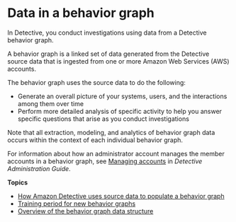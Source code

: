 # Data in a behavior graph<a name="behavior-graph-data-about"></a>

In Detective, you conduct investigations using data from a Detective behavior graph\.

A behavior graph is a linked set of data generated from the Detective source data that is ingested from one or more Amazon Web Services \(AWS\) accounts\.

The behavior graph uses the source data to do the following:
+ Generate an overall picture of your systems, users, and the interactions among them over time
+ Perform more detailed analysis of specific activity to help you answer specific questions that arise as you conduct investigations

Note that all extraction, modeling, and analytics of behavior graph data occurs within the context of each individual behavior graph\.

For information about how an administrator account manages the member accounts in a behavior graph, see [Managing accounts](https://docs.aws.amazon.com/detective/latest/adminguide/accounts.html) in *Detective Administration Guide*\.

**Topics**
+ [How Amazon Detective uses source data to populate a behavior graph](behavior-graph-population-about.md)
+ [Training period for new behavior graphs](detective-data-training-period.md)
+ [Overview of the behavior graph data structure](graph-data-structure-overview.md)